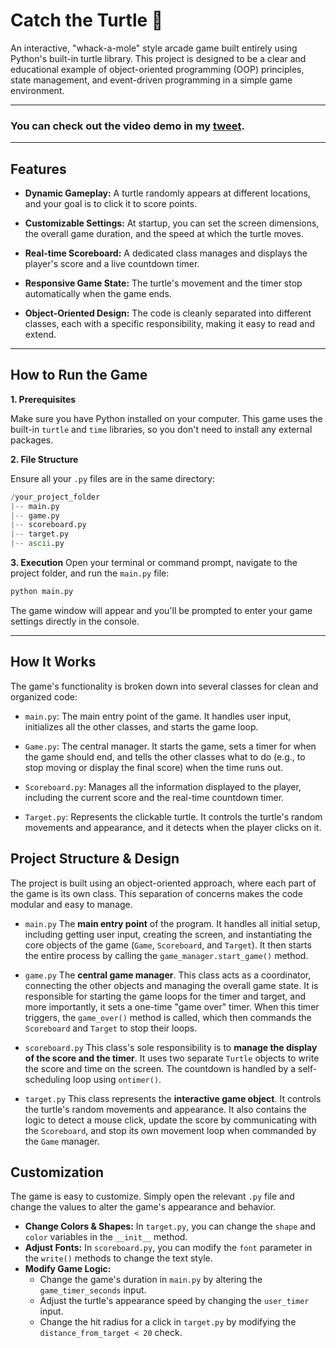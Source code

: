 # Catch the Turtle 🐢

An interactive, "whack-a-mole" style arcade game built entirely using Python's built-in turtle library. This project is designed to be a clear and educational example of object-oriented programming (OOP) principles, state management, and event-driven programming in a simple game environment.

<hr>

### You can check out the video demo in my [tweet](https://x.com/nazanin_ashrafi/status/1960447274686820423).

<hr>



## Features

* **Dynamic Gameplay:** A turtle randomly appears at different locations, and your goal is to click it to score points.

* **Customizable Settings:** At startup, you can set the screen dimensions, the overall game duration, and the speed at which the turtle moves.

* **Real-time Scoreboard:** A dedicated class manages and displays the player's score and a live countdown timer.

* **Responsive Game State:** The turtle's movement and the timer stop automatically when the game ends.

* **Object-Oriented Design:** The code is cleanly separated into different classes, each with a specific responsibility, making it easy to read and extend.


---

## How to Run the Game

**1. Prerequisites**

Make sure you have Python installed on your computer. This game uses the built-in `turtle` and `time` libraries, so you don't need to install any external packages.

**2. File Structure**

Ensure all your `.py` files are in the same directory:
```python
/your_project_folder
|-- main.py
|-- game.py
|-- scoreboard.py
|-- target.py
|-- ascii.py  
```

**3. Execution**
Open your terminal or command prompt, navigate to the project folder, and run the `main.py` file:
```python
python main.py
```

The game window will appear and you'll be prompted to enter your game settings directly in the console.

<hr>

## How It Works
The game's functionality is broken down into several classes for clean and organized code:

* `main.py`: The main entry point of the game. It handles user input, initializes all the other classes, and starts the game loop.

* `Game.py`: The central manager. It starts the game, sets a timer for when the game should end, and tells the other classes what to do (e.g., to stop moving or display the final score) when the time runs out.

* `Scoreboard.py`: Manages all the information displayed to the player, including the current score and the real-time countdown timer.

* `Target.py`: Represents the clickable turtle. It controls the turtle's random movements and appearance, and it detects when the player clicks on it.

## Project Structure & Design
The project is built using an object-oriented approach, where each part of the game is its own class. This separation of concerns makes the code modular and easy to manage.

* `main.py`
The **main entry point** of the program. It handles all initial setup, including getting user input, creating the screen, and instantiating the core objects of the game (`Game`, `Scoreboard`, and `Target`). It then starts the entire process by calling the `game_manager.start_game()` method.

* `game.py`
The **central game manager**. This class acts as a coordinator, connecting the other objects and managing the overall game state. It is responsible for starting the game loops for the timer and target, and more importantly, it sets a one-time "game over" timer. When this timer triggers, the `game_over()` method is called, which then commands the `Scoreboard` and `Target` to stop their loops.

* `scoreboard.py`
This class's sole responsibility is to **manage the display of the score and the timer**. It uses two separate `Turtle` objects to write the score and time on the screen. The countdown is handled by a self-scheduling loop using `ontimer()`.

* `target.py`
This class represents the **interactive game object**. It controls the turtle's random movements and appearance. It also contains the logic to detect a mouse click, update the score by communicating with the `Scoreboard`, and stop its own movement loop when commanded by the `Game` manager.


## Customization

The game is easy to customize. Simply open the relevant `.py` file and change the values to alter the game's appearance and behavior.

* **Change Colors & Shapes:** In `target.py`, you can change the `shape` and `color` variables in the `__init__` method.
* **Adjust Fonts:** In `scoreboard.py`, you can modify the `font` parameter in the `write()` methods to change the text style.
* **Modify Game Logic:**
    * Change the game's duration in `main.py` by altering the `game_timer_seconds` input.
    * Adjust the turtle's appearance speed by changing the `user_timer` input.
    * Change the hit radius for a click in `target.py` by modifying the `distance_from_target < 20` check.


